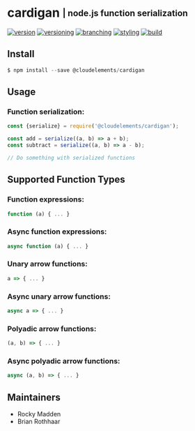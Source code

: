 # cardigan <sub><sup>| node.js function serialization</sup></sub>
[![version](http://img.shields.io/badge/version-0.1.0-blue.svg)](https://www.npmjs.com/package/@cloudelements/cardigan)
[![versioning](http://img.shields.io/badge/versioning-semver-blue.svg)](http://semver.org/)
[![branching](http://img.shields.io/badge/branching-github%20flow-blue.svg)](https://guides.github.com/introduction/flow/)
[![styling](http://img.shields.io/badge/code%20styling-XO-blue.svg)](https://github.com/sindresorhus/xo)
[![build](https://circleci.com/gh/cloud-elements/cardigan.svg?style=shield&circle-token=d2c4daf4faf4449f3a311516944c34058ca791a5)](https://circleci.com/gh/cloud-elements/cardigan)

## Install
```javascript
$ npm install --save @cloudelements/cardigan
```

## Usage

### Function serialization:
```javascript
const {serialize} = require('@cloudelements/cardigan');

const add = serialize((a, b) => a + b);
const subtract = serialize((a, b) => a - b);

// Do something with serialized functions
```

## Supported Function Types

### Function expressions:
```javascript
function (a) { ... }
```

### Async function expressions:
```javascript
async function (a) { ... }
```

### Unary arrow functions:
```javascript
a => { ... }
```

### Async unary arrow functions:
```javascript
async a => { ... }
```

### Polyadic arrow functions:
```javascript
(a, b) => { ... }
```

### Async polyadic arrow functions:
```javascript
async (a, b) => { ... }
```

## Maintainers
* Rocky Madden
* Brian Rothhaar
